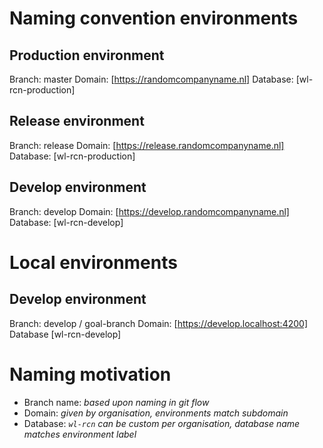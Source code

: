 # Naming convention environments

## Production environment

Branch: master
Domain: [https://randomcompanyname.nl]
Database: [wl-rcn-production]

## Release environment

Branch: release
Domain: [https://release.randomcompanyname.nl]
Database: [wl-rcn-production]

## Develop environment

Branch: develop
Domain: [https://develop.randomcompanyname.nl]
Database: [wl-rcn-develop]

# Local environments

## Develop environment

Branch: develop / goal-branch
Domain: [https://develop.localhost:4200]
Database [wl-rcn-develop]

# Naming motivation

- Branch name: _based upon naming in git flow_
- Domain: _given by organisation, environments match subdomain_
- Database: _`wl-rcn` can be custom per organisation, database name matches environment label_

<!--
# For later on

 - Put components in packages

## Components should be in a package

- Table
- Flightplan
- .do / production.yaml
- Error handling / interceptor-service

### Server

- CRUD
- Get-from.js
- Table
- Image
- Extend-smart
- Model-Ref

Not ready

- Database seed -->
